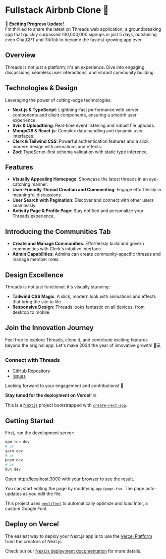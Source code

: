 # Fullstack Airbnb Clone 🏡

🚀 **Exciting Progress Update!**  
I'm thrilled to share the latest on Threads web application, a groundbreaking app that quickly surpassed 100,000,000 signups in just 5 days, outshining even ChatGPT and TikTok to become the fastest-growing app ever.

## Overview

Threads is not just a platform; it's an experience. Dive into engaging discussions, seamless user interactions, and vibrant community building.

## Technologies & Design

Leveraging the power of cutting-edge technologies:
- **Next.js & TypeScript**: Lightning-fast performance with server components and client components, ensuring a smooth user experience.
- **Svix & Uploadthing**: Real-time event listening and robust file uploads.
- **MongoDB & React.js**: Complex data handling and dynamic user interfaces.
- **Clerk & Tailwind CSS**: Powerful authentication features and a slick, modern design with animations and effects.
- **Zod**: TypeScript-first schema validation with static type inference.

## Features

- **Visually Appealing Homepage**: Showcase the latest threads in an eye-catching manner.
- **User-Friendly Thread Creation and Commenting**: Engage effortlessly in meaningful discussions.
- **User Search with Pagination**: Discover and connect with other users seamlessly.
- **Activity Page & Profile Page**: Stay notified and personalize your Threads experience.

## Introducing the Communities Tab

- **Create and Manage Communities**: Effortlessly build and govern communities with Clerk's intuitive interface.
- **Admin Capabilities**: Admins can create community-specific threads and manage member roles.

## Design Excellence

Threads is not just functional; it's visually stunning:
- **Tailwind CSS Magic**: A slick, modern look with animations and effects that bring the site to life.
- **Responsive Design**: Threads looks fantastic on all devices, from desktop to mobile.

## Join the Innovation Journey

Feel free to explore Threads, clone it, and contribute exciting features beyond the original app. Let's make 2024 the year of innovative growth! 🌟💻

### Connect with Threads

- [GitHub Repository](https://github.com/Agadafrancis/threads)
- [Issues](https://github.com/Agadafrancis/threads/issues)

Looking forward to your engagement and contributions! 🚀

**Stay tuned for the deployment on Vercel!** 🌐




This is a [Next.js](https://nextjs.org/) project bootstrapped with [`create-next-app`](https://github.com/vercel/next.js/tree/canary/packages/create-next-app).

## Getting Started

First, run the development server:

```bash
npm run dev
# or
yarn dev
# or
pnpm dev
# or
bun dev
```

Open [http://localhost:3000](http://localhost:3000) with your browser to see the result.

You can start editing the page by modifying `app/page.tsx`. The page auto-updates as you edit the file.

This project uses [`next/font`](https://nextjs.org/docs/basic-features/font-optimization) to automatically optimize and load Inter, a custom Google Font.


## Deploy on Vercel

The easiest way to deploy your Next.js app is to use the [Vercel Platform](https://vercel.com/new?utm_medium=default-template&filter=next.js&utm_source=create-next-app&utm_campaign=create-next-app-readme) from the creators of Next.js.

Check out our [Next.js deployment documentation](https://nextjs.org/docs/deployment) for more details.
